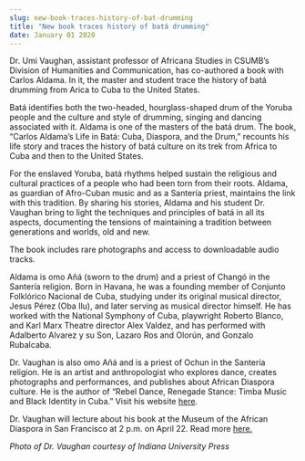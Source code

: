 ```yaml
---
slug: new-book-traces-history-of-bat-drumming
title: "New book traces history of batá drumming"
date: January 01 2020
---
```


<p>Dr. Umi Vaughan, assistant professor of Africana Studies in CSUMB’s Division of Humanities and Communication, has co-authored a book with Carlos Aldama. In it, the master and student trace the history of batá drumming from Arica to Cuba to the United States.
</p><p>Batá identifies both the two-headed, hourglass-shaped drum of the Yoruba people and the culture and style of drumming, singing and dancing associated with it. Aldama is one of the masters of the batá drum. The book, “Carlos Aldama’s Life in Batá: Cuba, Diaspora, and the Drum,” recounts his life story and traces the history of batá culture on its trek from Africa to Cuba and then to the United States.
</p><p>For the enslaved Yoruba, batá rhythms helped sustain the religious and cultural practices of a people who had been torn from their roots. Aldama, as guardian of Afro-Cuban music and as a Santería priest, maintains the link with this tradition. By sharing his stories, Aldama and his student Dr. Vaughan bring to light the techniques and principles of batá in all its aspects, documenting the tensions of maintaining a tradition between generations and worlds, old and new.
</p><p>The book includes rare photographs and access to downloadable audio tracks.
</p><p>Aldama is omo Añá (sworn to the drum) and a priest of Changó in the Santería religion. Born in Havana, he was a founding member of Conjunto Folklórico Nacional de Cuba, studying under its original musical director, Jesus Pérez (Oba Ilu), and later serving as musical director himself. He has worked with the National Symphony of Cuba, playwright Roberto Blanco, and Karl Marx Theatre director Alex Valdez, and has performed with Adalberto Alvarez y su Son, Lazaro Ros and Olorún, and Gonzalo Rubalcaba.
</p><p>Dr. Vaughan is also omo Añá and is a priest of Ochun in the Santería religion. He is an artist and anthropologist who explores dance, creates photographs and performances, and publishes about African Diaspora culture. He is the author of “Rebel Dance, Renegade Stance: Timba Music and Black Identity in Cuba.” Visit his website <a href="http://www.umiart.com.">here</a>.
</p><p> 
</p><p>Dr. Vaughan will lecture about his book at the Museum of the African Diaspora in San Francisco at 2 p.m. on April 22. Read more <a href="http://www.moadsf.org/visit/calendar.html?month=4&amp;year=2012&amp;id=624">here.</a>
</p><p> 
</p><p><em>Photo of Dr. Vaughan courtesy of Indiana University Press</em>
</p>
